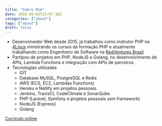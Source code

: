 ```yaml
---
title: "Sobre Mim"
date: 2018-09-02T23:07:18Z
categories: ["about"]
tags: ["about"]
draft: false
---
```


* Desenvolvedor Web desde 2015, já trabalhou como instrutor PHP na [4Linux](https://www.4linux.com.br/) ministrando os cursos da formação PHP e atualmente trabalhando como Engenheiro de Software na [RedVentures Brasil](https://www.redventures.com/)
* Partipou de projetos em PHP, NodeJS e Golang, no desenvolvimento de APIs, Lambda Functions e integração com APIs de parceiros.
* Tecnologias utilizadas
    * GIT
    * Database MySQL, PostgreSQL e Redis
    * AWS (ECS, EC2, Lambdas Functions)
    * Heroku e Netlify em projetos pessoais.
    * Jenkins, TravisCI, CodeClimate e SonarQube.
    * PHP (Laravel, Symfony e projetos pessoais sem framework)
    * NodeJS (Express)
    * Golang

[Currículo online](https://lucasmarques73.github.io/resume/)